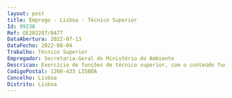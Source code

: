 ```yaml
--- 
layout: post
title: Emprego - Lisboa - Técnico Superior
Id: 99238
Ref: OE202207/0477
DataAbertura: 2022-07-13
DataFecho: 2022-08-04
Trabalho: Técnico Superior
Empregador: Secretaria-Geral do Ministério do Ambiente
Descricao: Exercício de funções de técnico superior, com o conteúdo funcional descrito noanexo referido no n.º 2 do art.º 88.º da LTFP, designadamente 1) Acompanhamento dos projetos financiados nas componentes em que o FundoAmbiental é beneficiário intermediário, nas áreas da Floresta, Recursos Hídricos,Bioeconomia, Eficiência Energética em Edifícios, Hidrogénio e Gases Renováveise Descarbonização dos Transportes.  Acompanhar a execução dos projetos, realizando sempre que necessário açõesde acompanhamento no terreno, e atualizando os sistemas de informação deapoio à gestão tendo em vista o fornecimento de informação para os relatórios   Analisar e elaborar relatórios de execução física e financeira da carteira deprojetos que acompanha, em língua portuguesa e em língua inglesa   Assegurar o apoio às ações de controlo realizadas pelas instâncias   Fazer o acompanhamento do grau de implementação das recomendaçõesconstantes dos relatórios de acompanhamento, verificações e assegurar aorganização atempada do dossier de cada projeto.2) Colaboração no acompanhamento das componentes relativamente às quais oFundo Ambiental é beneficiário intermediário, designadamente   Colaborar na preparação e elaboração dos relatórios de execução   Verificar se a despesa declarada pelos promotores dos projetos foiefetivamente realizada e se cumpre com o Contrato de Projeto e com asdisposições nacionais e europeias aplicáveis   Assegurar que os pagamentos aos beneficiários são efetuadosatempadamente   Assegurar a qualidade de implementação e verificar o progresso dosprojetos operações, face aos resultados previstos   Garantir a existência de um sistema de registo e arquivo eletrónico quearmazene os registos contabilísticos de cada projeto financiado e que toda ainformação necessária à gestão financeira, ao reporte, ao acompanhamento, àsverificações, às auditorias e às avaliações exigidas pelo Regulamento é recolhida   Assegurar que a Estrutura de Missão Recuperar Portugal (EMRP) recebe toda ainformação relativa aos procedimentos e verificações realizadas à despesa paraefeitos de certificação   Submeter os relatórios de execução de marcos e metas   Assegurar o registo dos dados estatísticos específicos de cada projeto na basede dados de reporte   Fornecer à EMRP, quando solicitado e atempadamente, toda a documentação einformação relativa à implementação dos projetos.
CodigoPostal: 1200-433 LISBOA
Concelho: Lisboa
Distrito: Lisboa
--- 
```

